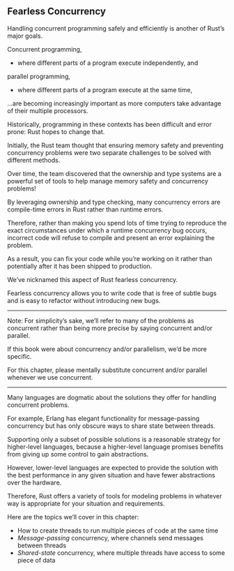## Fearless Concurrency

Handling concurrent programming safely and efficiently is another of Rust’s major goals.

Concurrent programming, 
- where different parts of a program execute independently, and 

parallel programming, 
- where different parts of a program execute at the same time, 

...are becoming increasingly important as more computers take advantage of their multiple processors.

Historically, programming in these contexts has been difficult and error prone: Rust hopes to change that.



Initially, the Rust team thought that ensuring memory safety and preventing concurrency problems were two separate challenges to be solved with different methods.

Over time, the team discovered that the ownership and type systems are a powerful set of tools to help manage memory safety and concurrency problems! 

By leveraging ownership and type checking, many concurrency errors are compile-time errors in Rust rather than runtime errors.

Therefore, rather than making you spend lots of time trying to reproduce the exact circumstances under which a runtime concurrency bug occurs, incorrect code will refuse to compile and present an error explaining the problem.

As a result, you can fix your code while you’re working on it rather than potentially after it has been shipped to production.

We’ve nicknamed this aspect of Rust fearless concurrency.

Fearless concurrency allows you to write code that is free of subtle bugs and is easy to refactor without introducing new bugs.

___

Note: For simplicity’s sake, we’ll refer to many of the problems as concurrent rather than being more precise by saying concurrent and/or parallel.

If this book were about concurrency and/or parallelism, we’d be more specific.

For this chapter, please mentally substitute concurrent and/or parallel whenever we use concurrent.

___

Many languages are dogmatic about the solutions they offer for handling concurrent problems.

For example, Erlang has elegant functionality for message-passing concurrency but has only obscure ways to share state between threads.

Supporting only a subset of possible solutions is a reasonable strategy for higher-level languages, because a higher-level language promises benefits from giving up some control to gain abstractions.

However, lower-level languages are expected to provide the solution with the best performance in any given situation and have fewer abstractions over the hardware.

Therefore, Rust offers a variety of tools for modeling problems in whatever way is appropriate for your situation and requirements.



Here are the topics we’ll cover in this chapter:

- How to create threads to run multiple pieces of code at the same time
- *Message-passing* concurrency, where channels send messages between threads
- *Shared-state* concurrency, where multiple threads have access to some piece of data

